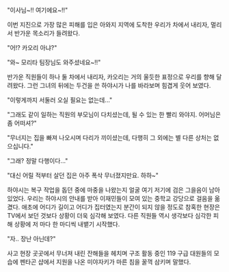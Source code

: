 "이사님~!! 여기에요~!!" 

이번 지진으로 가장 많은 피해를 입은 아와지 지역에 도착한 우리가 차에서 내리자, 멀리서 반가운 목소리가 들려왔다. 

"어!? 카오리 아냐?" 

"와~ 모리타 팀장님도 와주셨네요~!!" 

반가운 직원들이 하나 둘 차에서 내리자, 카오리는 거의 울듯한 표정으로 우리를 향해 달려왔다. 그런 그녀의 뒤에는 두건을 쓴 하야시가 나를 바라보며 힘겹게 웃어 보였다. 

"이렇게까지 서둘러 오실 필요는 없는데..." 

"그래도 같이 일하는 직원의 부모님이 다치셨는데, 될 수 있는 한 빨리 와야지. 
어머님은 좀 어떠셔?" 

"무너지는 집을 빠져 나오시며 다리가 끼이셨는데, 다행히 그 외에는 별 다른 상처는 없으십니다." 

"그래? 정말 다행이다..." 

"대신 어릴 적부터 살던 집은 아주 폭삭 무너졌지만요. 하하~" 

하야시는 복구 작업을 돕던 중에 마중을 나왔는지 얼굴 여기 저기에 검은 그을음이 남아 있었다. 우리는 하야시의 안내를 받아 이재민들이 모여 있는 중학교 강당으로 걸음을 옮겼다. 
애초에 어디가 길이고 어디가 집터였는지 분간이 되지 않을 정도로 참혹한 현장은 TV에서 보던 것보다 상황이 더욱 심각해 보였다. 
다른 직원들 역시 생각보다 심각한 피해 상황에 저 마다 한 마디씩 내뱉기 시작했다. 

"자.. 장난 아닌데?" 

사고 현장 곳곳에서 무너져 내린 잔해들을 헤치며 구조 활동 중인 119 구급 대원들의 모습에 펜타곤 샵에서 지원을 나온 미야자키가 마른 침을 꿀꺽 삼키며 말했다. 
